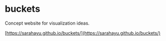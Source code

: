 # buckets

Concept website for visualization ideas.

[https://sarahayu.github.io/buckets/](https://sarahayu.github.io/buckets/)
